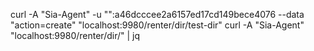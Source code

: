 curl -A "Sia-Agent" -u "":a46dcccee2a6157ed17cd149bece4076 --data "action=create" "localhost:9980/renter/dir/test-dir"
curl -A "Sia-Agent" "localhost:9980/renter/dir/" | jq
